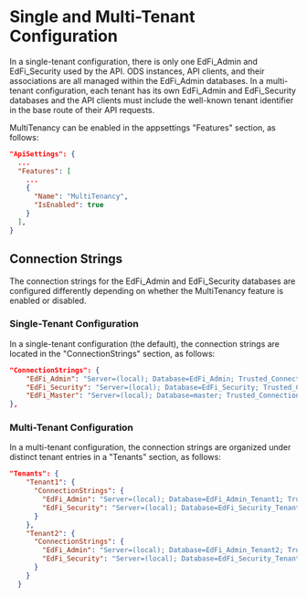 # Single and Multi-Tenant Configuration

In a single-tenant configuration, there is only one EdFi\_Admin and
EdFi\_Security used by the API. ODS instances, API clients, and their
associations are all managed within the EdFi\_Admin databases. In a multi-tenant
configuration, each tenant has its own EdFi\_Admin and EdFi\_Security databases
and the API clients must include the well-known tenant identifier in the base
route of their API requests.

MultiTenancy can be enabled in the appsettings "Features" section, as follows:

```json
"ApiSettings": {
  ...
  "Features": [
    ...
    {
      "Name": "MultiTenancy",
      "IsEnabled": true
    }
  ],
}
```

## Connection Strings

The connection strings for the EdFi\_Admin and EdFi\_Security databases are
configured differently depending on whether the MultiTenancy feature is enabled
or disabled.

### Single-Tenant Configuration

In a single-tenant configuration (the default), the connection strings are
located in the "ConnectionStrings" section, as follows:

```json
"ConnectionStrings": {
    "EdFi_Admin": "Server=(local); Database=EdFi_Admin; Trusted_Connection=True; Application Name=EdFi.Ods.WebApi;",
    "EdFi_Security": "Server=(local); Database=EdFi_Security; Trusted_Connection=True; Persist Security Info=True; Application Name=EdFi.Ods.WebApi;",
    "EdFi_Master": "Server=(local); Database=master; Trusted_Connection=True; Application Name=EdFi.Ods.WebApi;"
},
```

### Multi-Tenant Configuration

In a multi-tenant configuration, the connection strings are organized under
distinct tenant entries in a "Tenants" section, as follows:

```json
"Tenants": {
    "Tenant1": {
      "ConnectionStrings": {
        "EdFi_Admin": "Server=(local); Database=EdFi_Admin_Tenant1; Trusted_Connection=True; Application Name=EdFi.Ods.WebApi;",
        "EdFi_Security": "Server=(local); Database=EdFi_Security_Tenant1; Trusted_Connection=True; Persist Security Info=True; Application Name=EdFi.Ods.WebApi;"
      }
    },
    "Tenant2": {
      "ConnectionStrings": {
        "EdFi_Admin": "Server=(local); Database=EdFi_Admin_Tenant2; Trusted_Connection=True; Application Name=EdFi.Ods.WebApi;",
        "EdFi_Security": "Server=(local); Database=EdFi_Security_Tenant2; Trusted_Connection=True; Persist Security Info=True; Application Name=EdFi.Ods.WebApi;"
      }
    }
  }
```
